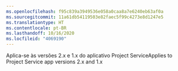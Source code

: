```yaml
---
ms.openlocfilehash: f95c839a3949536e058a0caa8a7e6240eb63af0a
ms.sourcegitcommit: 11a61db54119503e82faec5f99c4273e8d1247e5
ms.translationtype: HT
ms.contentlocale: pt-BR
ms.lasthandoff: 10/16/2020
ms.locfileid: "4069190"
---
```

<span data-ttu-id="24b02-101">Aplica-se às versões 2.x e 1.x do aplicativo Project Service</span><span class="sxs-lookup"><span data-stu-id="24b02-101">Applies to Project Service app versions 2.x and 1.x</span></span>
